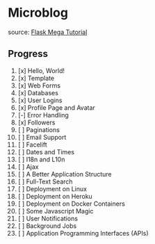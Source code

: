 # Microblog

source: [Flask Mega Tutorial](https://blog.miguelgrinberg.com/post/the-flask-mega-tutorial-part-i-hello-world)

## Progress

1. [x] Hello, World!
2. [x] Template
3. [x] Web Forms
4. [x] Databases
5. [x] User Logins
6. [x] Profile Page and Avatar
7. [-] Error Handling
8. [x] Followers
9. [ ] Paginations
10. [ ] Email Support
11. [ ] Facelift
12. [ ] Dates and Times
13. [ ] I18n and L10n
14. [ ] Ajax
15. [ ] A Better Application Structure
16. [ ] Full-Text Search
17. [ ] Deployment on Linux
18. [ ] Deployment on Heroku
19. [ ] Deployment on Docker Containers
20. [ ] Some Javascript Magic
21. [ ] User Notifications
22. [ ] Background Jobs
23. [ ] Application Programming Interfaces (APIs)
